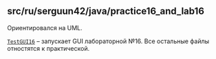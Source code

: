 ## src/ru/serguun42/java/practice16_and_lab16

Ориентировался на UML.

[`TestGUI16`](./TestGUI16.java) – запускает GUI лабораторной №16. Все остальные файлы отностятся к практической.
